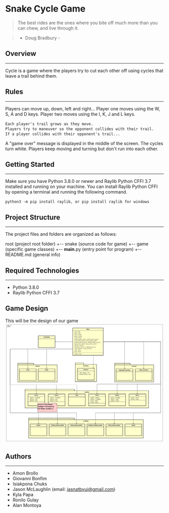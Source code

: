 # Snake Cycle Game

> The best rides are the ones where you
> bite off much more than you can chew,
> and live through it.

> - Doug Bradbury -

## Overview

---

Cycle is a game where the players try to cut each other off using cycles that leave a trail behind them.

## Rules

---

Players can move up, down, left and right...
Player one moves using the W, S, A and D keys.
Player two moves using the I, K, J and L keys.

```
Each player's trail grows as they move.
Players try to maneuver so the opponent collides with their trail.
If a player collides with their opponent's trail...
```

A "game over" message is displayed in the middle of the screen.
The cycles turn white.
Players keep moving and turning but don't run into each other.

## Getting Started

---

Make sure you have Python 3.8.0 or newer and Raylib Python CFFI 3.7 installed and running on your machine. You can install Raylib Python CFFI by opening a terminal and running the following command.

```
python3 -m pip install raylib, or pip install raylib for windows
```

## Project Structure

---

The project files and folders are organized as follows:

root (project root folder)
+-- snake (source code for game)
+-- game (specific game classes)
+-- **main**.py (entry point for program)
+-- README.md (general info)

## Required Technologies

---

- Python 3.8.0
- Raylib Python CFFI 3.7

## Game Design

This will be the design of our game
![Game Class Design](team_snake.png)

## Authors

---

- Amon Brollo
- Giovanni Bonfim
- Isiakpona Chuks
- Jason McLaughlin (email: jasnatbyui@gmail.com)
- Kyla Papa
- Ronilo Gulay
- Alan Montoya

